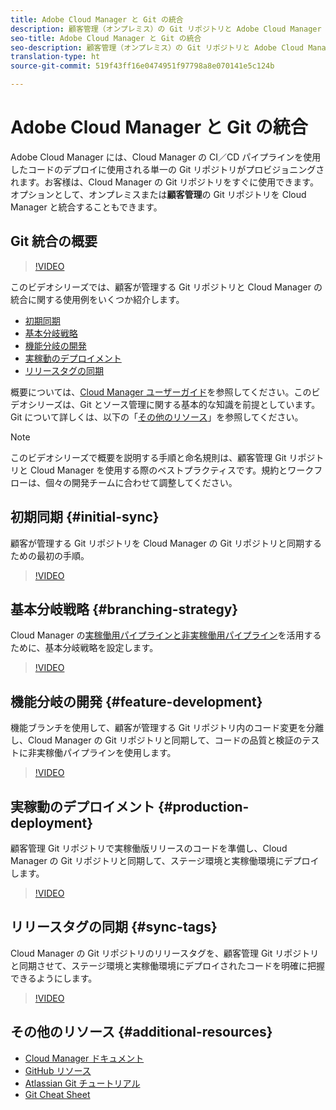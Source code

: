 ```yaml
---
title: Adobe Cloud Manager と Git の統合
description: 顧客管理（オンプレミス）の Git リポジトリと Adobe Cloud Manager の設定および統合に関する手順について説明するビデオシリーズです。
seo-title: Adobe Cloud Manager と Git の統合
seo-description: 顧客管理（オンプレミス）の Git リポジトリと Adobe Cloud Manager の設定および統合に関する手順について説明するビデオシリーズです。
translation-type: ht
source-git-commit: 519f43ff16e0474951f97798a8e070141e5c124b

---
```



# Adobe Cloud Manager と Git の統合

Adobe Cloud Manager には、Cloud Manager の CI／CD パイプラインを使用したコードのデプロイに使用される単一の Git リポジトリがプロビジョニングされます。お客様は、Cloud Manager の Git リポジトリをすぐに使用できます。オプションとして、オンプレミスまたは&#x200B;**顧客管理**&#x200B;の Git リポジトリを Cloud Manager と統合することもできます。

## Git 統合の概要

>[!VIDEO](https://video.tv.adobe.com/v/28710/?captions=jpn)

このビデオシリーズでは、顧客が管理する Git リポジトリと Cloud Manager の統合に関する使用例をいくつか紹介します。

* [初期同期](#initial-sync)
* [基本分岐戦略 ](#branching-strategy)
* [機能分岐の開発](#feature-development)
* [実稼動のデプロイメント](#production-deployment)
* [リリースタグの同期](#sync-tags)

概要については、[Cloud Manager ユーザーガイド](https://docs.adobe.com/content/help/en/experience-manager-cloud-manager/using/introduction-to-cloud-manager.html)を参照してください。このビデオシリーズは、Git とソース管理に関する基本的な知識を前提としています。Git について詳しくは、以下の「[その他のリソース](#additional-resources)」を参照してください。

>[!NOTE]
>
> このビデオシリーズで概要を説明する手順と命名規則は、顧客管理 Git リポジトリと Cloud Manager を使用する際のベストプラクティスです。規約とワークフローは、個々の開発チームに合わせて調整してください。

## 初期同期 {#initial-sync}

顧客が管理する Git リポジトリを Cloud Manager の Git リポジトリと同期するための最初の手順。

>[!VIDEO](https://video.tv.adobe.com/v/28711/?quality=12&captions=jpn)

## 基本分岐戦略 {#branching-strategy}

Cloud Manager の[実稼働用パイプラインと非実稼働用パイプライン](https://docs.adobe.com/content/help/en/experience-manager-cloud-manager/using/how-to-use/configuring-pipeline.html)を活用するために、基本分岐戦略を設定します。

>[!VIDEO](https://video.tv.adobe.com/v/28712/?quality=12&captions=jpn)

## 機能分岐の開発 {#feature-development}

機能ブランチを使用して、顧客が管理する Git リポジトリ内のコード変更を分離し、Cloud Manager の Git リポジトリと同期して、コードの品質と検証のテストに非実稼働パイプラインを使用します。

>[!VIDEO](https://video.tv.adobe.com/v/28723/?quality=12&captions=jpn)

## 実稼動のデプロイメント {#production-deployment}

顧客管理 Git リポジトリで実稼働版リリースのコードを準備し、Cloud Manager の Git リポジトリと同期して、ステージ環境と実稼働環境にデプロイします。

>[!VIDEO](https://video.tv.adobe.com/v/28724/?quality=12&captions=jpn)

## リリースタグの同期 {#sync-tags}

Cloud Manager の Git リポジトリのリリースタグを、顧客管理 Git リポジトリと同期させて、ステージ環境と実稼働環境にデプロイされたコードを明確に把握できるようにします。

>[!VIDEO](https://video.tv.adobe.com/v/28725/?quality=12&captions=jpn)

## その他のリソース {#additional-resources}

* [Cloud Manager ドキュメント](https://docs.adobe.com/content/help/en/experience-manager-cloud-manager/using/introduction-to-cloud-manager.html)
* [GitHub リソース](https://try.github.io)
* [Atlassian Git チュートリアル](https://www.atlassian.com/git/tutorials/what-is-version-control)
* [Git Cheat Sheet](https://education.github.com/git-cheat-sheet-education.pdf)